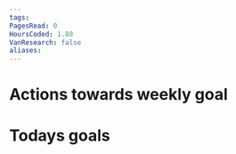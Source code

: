 ```yaml
---
tags: 
PagesRead: 0
HoursCoded: 1.88
VanResearch: false
aliases:
---
```

# Actions towards weekly goal
# Todays goals